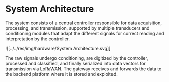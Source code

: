 # System Architecture
The system consists of a central controller responsible for data acquisition, processing, and transmission, supported by multiple transducers and conditioning modules that adapt the different signals for correct reading and interpretation by the controller.

![[../../res/img/hardware/System Architecture.svg]]

The raw signals undergo conditioning, are digitized by the controller, processed and classified, and finally serialized into data vectors for transmission via LoRaWAN. The gateway receives and forwards the data to the backend platform where it is stored and exploited.